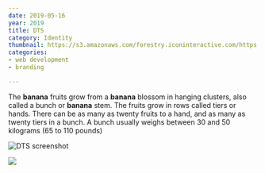 ```yaml
---
date: 2019-05-16
year: 2019
title: DTS
category: Identity
thumbnail: https://s3.amazonaws.com/forestry.iconinteractive.com/https://s3.amazonaws.com/forestry.iconinteractive.com/DTS.006.jpeg
categories:
- web development
- branding

---
```

The **banana** fruits grow from a **banana** blossom in hanging clusters, also called a bunch or **banana** stem. The fruits grow in rows called tiers or hands. There can be as many as twenty fruits to a hand, and as many as twenty tiers in a bunch. A bunch usually weighs between 30 and 50 kilograms (65 to 110 pounds)

![DTS screenshot](https://s3.amazonaws.com/forestry.iconinteractive.com/DTS.003.jpeg)

![](https://s3.amazonaws.com/forestry.iconinteractive.com/https://s3.amazonaws.com/forestry.iconinteractive.com/DTS.006.jpeg)